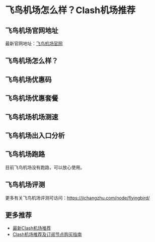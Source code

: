 # 飞鸟机场怎么样？Clash机场推荐

## 飞鸟机场官网地址
最新官网地址：[飞鸟机场官网](https://cf.affxc.com/flyingbird/)

## 飞鸟机场怎么样？


## 飞鸟机场优惠码


## 飞鸟机场优惠套餐


## 飞鸟机场机场测速


## 飞鸟机场出入口分析


## 飞鸟机场跑路
目前飞鸟机场没有跑路，可以放心使用。

## 飞鸟机场评测
更多有关飞鸟机场评测可访问：https://jichangzhu.com/node/flyingbird/

## 更多推荐
 - [最新Clash机场推荐](https://github.com/clashfan/jichangtuijian)
 - [Clash机场推荐及订阅节点购买指南](https://clashfan.com/?utm_source=github&utm_medium=clashfan-details)
